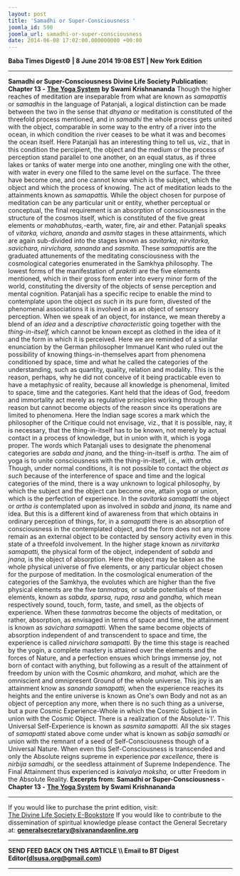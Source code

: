 ```yaml
---
layout: post
title: 'Samadhi or Super-Consciousness '
joomla_id: 590
joomla_url: samadhi-or-super-consciousness
date: 2014-06-08 17:02:00.000000000 +00:00
---
```

**Baba Times Digest© | 8 June 2014 19:08 EST | New York Edition**
* * *  
 **Samadhi or Super-Consciousness**
**Divine Life Society Publication: Chapter 13 -** [**The Yoga System**](http://www.swami-krishnananda.org/yoga/yoga_13.html) **by Swami Krishnananda**
Though the higher reaches of meditation are inseparable from what are known as _samapattis_ or _samadhis_ in the language of Patanjali, a logical distinction can be made between the two in the sense that _dhyana_ or meditation is constituted of the threefold process mentioned, and in _samadhi_ the whole process gets united with the object, comparable in some way to the entry of a river into the ocean, in which condition the river ceases to be what it was and becomes the ocean itself. Here Patanjali has an interesting thing to tell us, viz., that in this condition the percipient, the object and the medium or the process of perception stand parallel to one another, on an equal status, as if three lakes or tanks of water merge into one another, mingling one with the other, with water in every one filled to the same level on the surface. The three have become one, and one cannot know which is the subject, which the object and which the process of knowing.
The act of meditation leads to the attainments known as _samapattis._ While the object chosen for purpose of meditation can be any particular unit or entity, whether perceptual or conceptual, the final requirement is an absorption of consciousness in the structure of the cosmos itself, which is constituted of the five great elements or _mahabhutas,_-earth, water, fire, air and ether.
Patanjali speaks of _vitarka, vichara, ananda_ and _asmita_ stages in these attainments, which are again sub-divided into the stages known as _savitarka, nirvitarka, savichara, nirvichara, sananda_ and _sasmita._ These _samapattis_ are the graduated attunements of the meditating consciousness with the cosmological categories enumerated in the Samkhya philosophy. The lowest forms of the manifestation of _prakriti_ are the five elements mentioned, which in their gross form enter into every minor form of the world, constituting the diversity of the objects of sense perception and mental cognition.
Patanjali has a specific recipe to enable the mind to contemplate upon the object _as such_ in its pure form, divested of the phenomenal associations it is involved in as an object of sensory perception. When we speak of an object, for instance, we mean thereby a blend of an _idea_ and a _descriptive characteristic_ going together with the _thing-in-itself,_ which cannot be known except as clothed in the idea of it and the form in which it is perceived. Here we are reminded of a similar enunciation by the German philosopher Immanuel Kant who ruled out the possibility of knowing things-in-themselves apart from phenomena conditioned by space, time and what he called the categories of the understanding, such as quantity, quality, relation and modality. This is the reason, perhaps, why he did not conceive of it being practicable even to have a metaphysic of reality, because all knowledge is phenomenal, limited to space, time and the categories.
Kant held that the ideas of God, freedom and immortality act merely as regulative principles working through the reason but cannot become objects of the reason since its operations are limited to phenomena. Here the Indian sage scores a mark which the philosopher of the Critique could not envisage, viz., that it is possible, nay, it is necessary, that the thing-in-itself has to be known, not merely by actual contact in a process of knowledge, but in union with it, which is yoga proper.
The words which Patanjali uses to designate the phenomenal categories are _sabda and jnana,_ and the thing-in-itself is _artha._ The aim of yoga is to unite consciousness with the thing-in-itself, i.e., with _artha._ Though, under normal conditions, it is not possible to contact the object _as such_ because of the interference of space and time and the logical categories of the mind, there is a way unknown to logical philosophy, by which the subject and the object can become one, attain yoga or union, which is the perfection of experience.
In the _savitarka samapatti_ the object or _artha is_ contemplated upon as involved in _sabda_ and _jnana,_ its name and idea. But this is a different kind of awareness from that which obtains in ordinary perception of things, for, in a _samapatti_ there is an absorption of consciousness in the contemplated object, and the form does not any more remain as an external object to be contacted by sensory activity even in this state of a threefold involvement. In the higher stage known as _nirvitarka samapatti,_ the physical form of the object, independent of _sabda_ and _jnana,_ is the object of absorption. Here the object may be taken as the whole physical universe of five elements, or any particular object chosen for the purpose of meditation.
In the cosmological enumeration of the categories of the Samkhya, the evolutes which are higher than the five physical elements are the five _tanmatras,_ or subtle potentials of these elements, known as _sabda, sparsa, rupa, rasa_ and _gandha,_ which mean respectively sound, touch, form, taste, and smell, as the objects of experience. When these _tanmatras_ become the objects of meditation, or rather, absorption, as envisaged in terms of space and time, the attainment is known as _savichara samapatti._ When the same become objects of absorption independent of and transcendent to space and time, the experience is called _nirvichara samapatti._
By the time this stage is reached by the yogin, a complete mastery is attained over the elements and the forces of Nature, and a perfection ensues which brings immense joy, not born of contact with anything, but following as a result of the attainment of freedom by union with the Cosmic _ahamkara,_ and _mahat,_ which are the omniscient and omnipresent Ground of the whole universe. This joy is an attainment know as _sananda samapatti,_ when the experience reaches its heights and the entire universe is known as One's own Body and not as an object of perception any more, when there is no such thing as a universe, but a pure Cosmic Experience-Whole in which the Cosmic Subject is in union with the Cosmic Object. There is a realization of the Absolute-'I'. This Universal Self-Experience is known as _sasmita samapatti._
All the six stages of _samapatti_ stated above come under what is known as _sabija samadhi_ or union with the remnant of a seed of Self-Consciousness though of a Universal Nature. When even this Self-Consciousness is transcended and only the Absolute reigns supreme in experience _par excellence,_ there is _nirbija samadhi,_ or the seedless attainment of Supreme Independence. The Final Attainment thus experienced is _kaivalya moksha,_ or utter Freedom in the Absolute Reality.
**Excerpts from:**
**Samadhi or Super-Consciousness - Chapter 13 -** [**The Yoga System**](http://www.swami-krishnananda.org/yoga/yoga_13.html) **by Swami Krishnananda**
* * *  
If you would like to purchase the print edition, visit:   
[The Divine Life Society E-Bookstore](http://www.dlshq.org/download/download.htm)
If you would like to contribute to the dissemination of spiritual knowledge please contact the General Secretary at:
[**generalsecretary@sivanandaonline.org**](mailto:generalsecretary@sivanandaonline.org?subject=Contribution%20to%20Dissemination%20of%20Spiritual%20Knowledge)
* * *
**SEND FEED BACK ON THIS ARTICLE \\\ Email to BT Digest Editor[](mailto:dlsusa.org@gmail.com?subject=DLS%20Posts)(dlsusa.org@gmail.com)**
* * *
  
